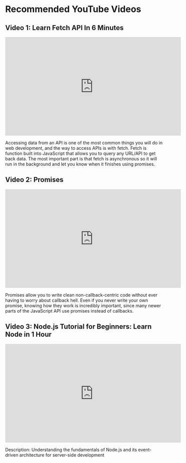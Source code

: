 # Recommended YouTube Videos

## Video 1: Learn Fetch API In 6 Minutes

<iframe width="560" height="315" src="https://www.youtube.com/watch?v=cuEtnrL9-H0" frameborder="0" allowfullscreen></iframe>

Accessing data from an API is one of the most common things you will do in web development, and the way to access APIs is with fetch. Fetch is function built into JavaScript that allows you to query any URL/API to get back data. The most important part is that fetch is asynchronous so it will run in the background and let you know when it finishes using promises.

## Video 2: Promises

<iframe width="560" height="315" src="https://www.youtube.com/watch?v=DHvZLI7Db8E&t=2s" frameborder="0" allowfullscreen></iframe>

Promises allow you to write clean non-callback-centric code without ever having to worry about callback hell. Even if you never write your own promise, knowing how they work is incredibly important, since many newer parts of the JavaScript API use promises instead of callbacks.

## Video 3: Node.js Tutorial for Beginners: Learn Node in 1 Hour

<iframe width="560" height="315" src="https://www.youtube.com/watch?v=TlB_eWDSMt4" frameborder="0" allowfullscreen></iframe>

Description: Understanding the fundamentals of Node.js and its event-driven architecture for server-side development
